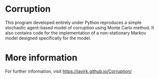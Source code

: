 # Corruption
This program developed entirely under Python reproduces a simple stochastic agent-based model of corruption using Monte Carlo method. It also contains code for the implementation of a non-stationary Markov model designed specifically for the model.

# More information
For further information, visit https://javirk.github.io/Corruption/

